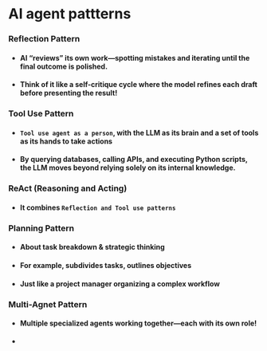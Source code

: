 # AI agent pattterns

### Reflection Pattern
- #### AI “reviews” its own work—spotting mistakes and iterating until the final outcome is polished.
- #### Think of it like a self-critique cycle where the model refines each draft before presenting the result!

### Tool Use Pattern
- #### `Tool use agent as a person`, with the LLM as its brain and a set of tools as its hands to take actions
- #### By querying databases, calling APIs, and executing Python scripts, the LLM moves beyond relying solely on its internal knowledge.

### ReAct (Reasoning and Acting)
- #### It combines `Reflection and Tool use patterns`

### Planning Pattern
- #### About task breakdown & strategic thinking
- #### For example, subdivides tasks, outlines objectives
- #### Just like a project manager organizing a complex workflow

### Multi-Agnet Pattern
- #### Multiple specialized agents working together—each with its own role!
- 
